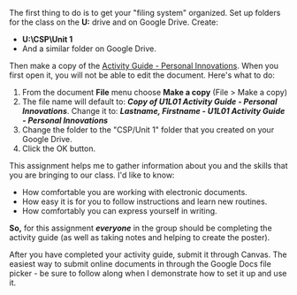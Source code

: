 The first thing to do is to get your "filing system" organized. Set up folders for the class on the **U:** drive and on Google Drive. Create:
* **U:\CSP\Unit 1**
* And a similar folder on Google Drive.

Then make a copy of the
[Activity Guide - Personal Innovations](https://docs.google.com/document/d/1UnhtzSXXEQSDsza2UbuA6LmWVM-e4FRd9qX4oEt9PF8/edit?usp=sharing).
When you first open it, you will not be able to edit the document. Here's what to do:
1. From the document **File** menu choose **Make a copy** (File > Make a copy)
1. The file name will default to:
    ***Copy of U1L01 Activity Guide - Personal Innovations***.
    Change it to:
    ***Lastname, Firstname - U1L01 Activity Guide - Personal Innovations***
1. Change the folder to the "CSP/Unit 1" folder that you created on your Google Drive.
1. Click the OK button.

This assignment helps me to gather information about you and the skills that you are bringing to our class. I'd like to know:

* How comfortable you are working with electronic documents.
* How easy it is for you to follow instructions and learn new routines.
* How comfortably you can express yourself in writing.

**So,** for this assignment ***everyone*** in the group should be completing the activity guide (as well as taking notes and helping to create the poster).

After you have completed your activity guide, submit it through Canvas. The easiest way to submit online documents in through the Google Docs file picker - be sure to follow along when I demonstrate how to set it up and use it.
